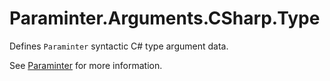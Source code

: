 # Paraminter.Arguments.CSharp.Type

Defines `Paraminter` syntactic C# type argument data.

See [Paraminter](https://www.github.com/Paraminter/Paraminter) for more information.
